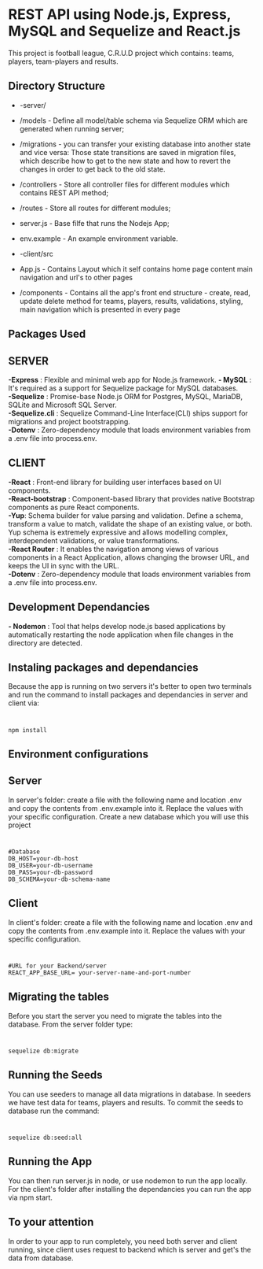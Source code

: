# REST API using Node.js, Express, MySQL and Sequelize and React.js
This project is football league, C.R.U.D project which contains:
teams, players, team-players and results.

## Directory Structure
- -server/
- /models - Define all model/table schema via Sequelize ORM which are generated when running server;
- /migrations - you can transfer your existing database into another state and vice versa: Those state transitions are saved in migration files, which describe how to get to the new state and how to revert the changes in order to get back to the old state.
- /controllers - Store all controller files for different modules which contains REST API method;
- /routes - Store all routes for different modules;
- server.js - Base filfe that runs the Nodejs App;
- env.example - An example environment variable.

- -client/src
- App.js - Contains Layout which it self contains home page content main navigation and url's to other pages
- /components - Contains all the app's front end structure - create, read, update delete method for teams, players, results, validations, styling, main navigation which is presented in every page 

## Packages Used
## SERVER
**-Express** : Flexible and minimal web app for Node.js framework. 
**- MySQL** : It's required as a support for Sequelize package for MySQL databases.  
**-Sequelize** : Promise-base Node.js ORM for Postgres, MySQL, MariaDB, SQLite and Microsoft SQL Server.  
**-Sequelize.cli** : Sequelize Command-Line Interface(CLI) ships support for migrations and project bootstrapping.  
**-Dotenv** : Zero-dependency module that loads environment variables from a .env file into process.env. 

## CLIENT
**-React** : Front-end library for building user interfaces based on UI components.   
**-React-bootstrap** : Component-based library that provides native Bootstrap components as pure React components.  
**-Yup**: Schema builder for value parsing and validation. Define a schema, transform a value to match, validate the shape of an existing value, or both. Yup schema is extremely expressive and allows modelling complex, interdependent validations, or value transformations.  
**-React Router** : It enables the navigation among views of various components in a React Application, allows changing the browser URL, and keeps the UI in sync with the URL.  
**-Dotenv** : Zero-dependency module that loads environment variables from a .env file into process.env.   

 

## Development Dependancies

 **- Nodemon** : Tool that helps develop node.js based applications by automatically restarting the node application when file changes in the directory are detected.

## Instaling packages and dependancies
Because the app is running on two servers it's better to open two terminals and run the command to install packages and dependancies in server and client via:            
#
````
npm install 
````
## Environment configurations

## Server
In server's folder: create a file with the following name and location .env and copy the contents from .env.example into it. Replace the values with your specific configuration. Create a new database which you will use this project
#
```
#Database
DB_HOST=your-db-host
DB_USER=your-db-username
DB_PASS=your-db-password
DB_SCHEMA=your-db-schema-name

```

## Client
In client's folder: create a file with the following name and location .env and copy the contents from .env.example into it. Replace the values with your specific configuration.
#
```
#URL for your Backend/server 
REACT_APP_BASE_URL= your-server-name-and-port-number

```
## Migrating the tables
Before you start the server you need to migrate the tables into the database. From the server folder type:
#
```
sequelize db:migrate
```

## Running the Seeds
You can use seeders to manage all data migrations in database. In seeders we have test data for teams, players and results. To commit the seeds to database run the command:
#
```
sequelize db:seed:all
```

## Running the App
You can then run server.js in node, or use nodemon to run the app locally.
For the client's folder after installing the dependancies you can run the app via npm start.

## To your attention
In order to your app to run completely, you need both server and client running, since client uses request to backend which is server and get's the data from database.